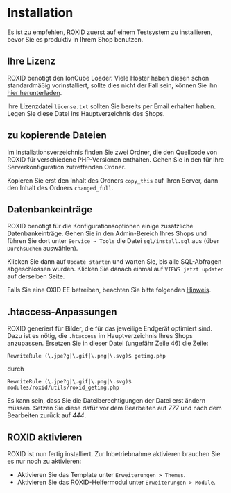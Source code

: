 # Installation

Es ist zu empfehlen, ROXID zuerst auf einem Testsystem zu installieren, bevor Sie es produktiv in Ihrem Shop benutzen.


## Ihre Lizenz

ROXID benötigt den IonCube Loader. Viele Hoster haben diesen schon standardmäßig vorinstalliert, sollte dies nicht der Fall sein, können Sie ihn [hier herunterladen](http://www.ioncube.com/loaders.php).

Ihre Lizenzdatei `license.txt` sollten Sie bereits per Email erhalten haben. Legen Sie diese Datei ins Hauptverzeichnis des Shops.


## zu kopierende Dateien

Im Installationsverzeichnis finden Sie zwei Ordner, die den Quellcode von ROXID für verschiedene PHP-Versionen enthalten. Gehen Sie in den für Ihre Serverkonfiguration zutreffenden Ordner.

Kopieren Sie erst den Inhalt des Ordners `copy_this` auf Ihren Server, dann den Inhalt des Ordners `changed_full`.


## Datenbankeinträge

ROXID benötigt für die Konfigurationsoptionen einige zusätzliche Datenbankeinträge. Gehen Sie in den Admin-Bereich Ihres Shops und führen Sie dort unter `Service → Tools` die Datei `sql/install.sql` aus (über `Durchsuchen` auswählen).

Klicken Sie dann auf `Update starten` und warten Sie, bis alle SQL-Abfragen abgeschlossen wurden.
Klicken Sie danach einmal auf `VIEWS jetzt updaten` auf derselben Seite.

Falls Sie eine OXID EE betreiben, beachten Sie bitte folgenden [Hinweis](ee.md).


## .htaccess-Anpassungen

ROXID generiert für Bilder, die für das jeweilige Endgerät optimiert sind.
Dazu ist es nötig, die `.htaccess` im Hauptverzeichnis Ihres Shops anzupassen.
Ersetzen Sie in dieser Datei (ungefähr Zeile 46) die Zeile:

```apacheconf
RewriteRule (\.jpe?g|\.gif|\.png|\.svg)$ getimg.php
```

durch

```apacheconf
RewriteRule (\.jpe?g|\.gif|\.png|\.svg)$ modules/roxid/utils/roxid_getimg.php
```

Es kann sein, dass Sie die Dateiberechtigungen der Datei erst ändern müssen. Setzen Sie diese dafür vor dem Bearbeiten auf *777* und nach dem Bearbeiten zurück auf *444*.


## ROXID aktivieren

ROXID ist nun fertig installiert. Zur Inbetriebnahme aktivieren brauchen Sie es nur noch zu aktivieren:

* Aktivieren Sie das Template unter `Erweiterungen > Themes`.
* Aktivieren Sie das ROXID-Helfermodul unter `Erweiterungen > Module`.
